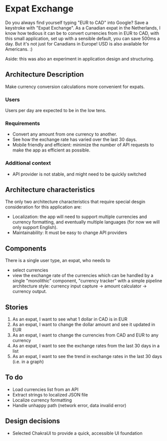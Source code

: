 # Expat Exchange
Do you always find yourself typing "EUR to CAD" into Google? Save a keystroke with "Expat Exchange". As a Canadian expat in the Netherlands, I know how tedious it can be to convert currencies from in EUR to CAD, with this small application, set up with a sensible default, you can save 500ms a day. But it's not just for Canadians in Europe! USD is also available for Americans. :)

Aside: this was also an experiment in application design and structuring.

## Architecture Description

Make currency conversion calculations more convenient for expats.

### Users

Users per day are expected to be in the low tens.

### Requirements

- Convert any amount from one currency to another.
- See how the exchange rate has varied over the last 30 days.
- Mobile friendly and efficient: minimize the number of API requests to make the app as efficient as possible.

### Additional context

- API provider is not stable, and might need to be quickly switched

## Architecture characteristics

The only two architecture characteristics that require special desgin consideration for this application are:
- Localization: the app will need to support multiple currencies and currency formatting, and eventually multiple languages (for now we will only support English).
- Maintainability: It must be easy to change API providers

## Components
There is a single user type, an expat, who needs to
- select currencies
- view the exchange rate of the currencies
which can be handled by a single "monolithic" component, "currency tracker" with a simple pipeline architecture style: currency input capture -> amount calculator -> currency output.

## Stories
1. As an expat, I want to see what 1 dollar in CAD is in EUR
2. As an expat, I want to change the dollar amount and see it updated in EUR
3. As an expat, I want to change the currencies from CAD and EUR to any currency
4. As an expat, I want to see the exchange rates from the last 30 days in a list
5. As an expat, I want to see the trend in exchange rates in the last 30 days (i.e. in a graph)

## To do
- Load currencies list from an API
- Extract strings to localized JSON file
- Localize currency formatting
- Handle unhappy path (network error, data invalid error)

## Design decisions
- Selected ChakraUI to provide a quick, accessible UI foundation
